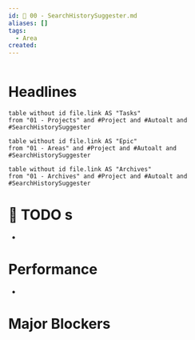 ```yaml
---
id: 🕎 00 - SearchHistorySuggester.md
aliases: []
tags:
  - Area
created: 
---
```

```toc
```

# Headlines

```dataview
table without id file.link AS "Tasks"
from "01 - Projects" and #Project and #Autoalt and #SearchHistorySuggester
```

```dataview
table without id file.link AS "Epic"
from "01 - Areas" and #Project and #Autoalt and #SearchHistorySuggester
```


```dataview
table without id file.link AS "Archives"
from "01 - Archives" and #Project and #Autoalt and #SearchHistorySuggester
```

#  🧮 TODO s
*

# Performance
*

#  Major Blockers


